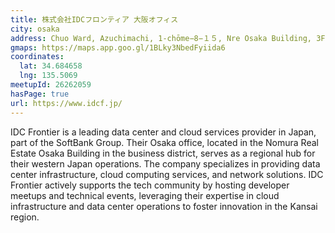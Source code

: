 ```yaml
---
title: 株式会社IDCフロンティア 大阪オフィス
city: osaka
address: Chuo Ward, Azuchimachi, 1-chōme−8−１５, Nre Osaka Building, 3F
gmaps: https://maps.app.goo.gl/1BLky3NbedFyiida6
coordinates:
  lat: 34.684658
  lng: 135.5069
meetupId: 26262059
hasPage: true
url: https://www.idcf.jp/
---
```


IDC Frontier is a leading data center and cloud services provider in Japan, part of the SoftBank Group. Their Osaka office, located in the Nomura Real Estate Osaka Building in the business district, serves as a regional hub for their western Japan operations. The company specializes in providing data center infrastructure, cloud computing services, and network solutions. IDC Frontier actively supports the tech community by hosting developer meetups and technical events, leveraging their expertise in cloud infrastructure and data center operations to foster innovation in the Kansai region.
